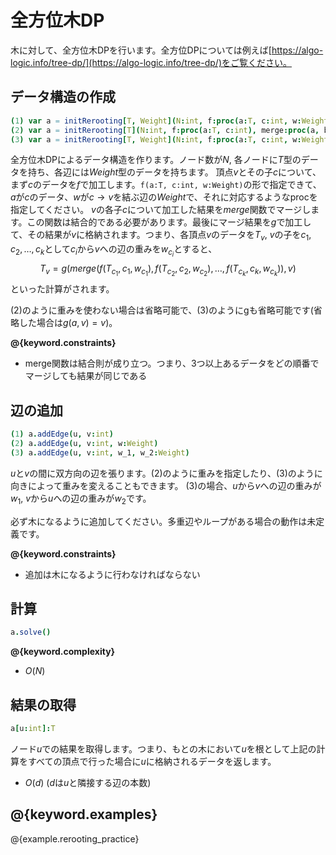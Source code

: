 # 全方位木DP

木に対して、全方位木DPを行います。全方位DPについては例えば[https://algo-logic.info/tree-dp/](https://algo-logic.info/tree-dp/)をご覧ください。

## データ構造の作成

```nim
(1) var a = initRerooting[T, Weight](N:int, f:proc(a:T, c:int, w:Weight), merge:proc(a, b:T):T, mi:T, g:proc(a:T, v:int):T)
(2) var a = initRerooting[T](N:int, f:proc(a:T, c:int), merge:proc(a, b:T):T, mi:T, g:proc(a:T, v:int):T)
(3) var a = initRerooting[T, Weight](N:int, f:proc(a:T, c:int, w:Weight), merge:proc(a, b:T):T, mi:T)
```

全方位木DPによるデータ構造を作ります。ノード数が$N$, 各ノードに$T$型のデータを持ち、各辺には$Weight$型のデータを持ちます。
頂点$v$とその子$c$について、まず$c$のデータを$f$で加工します。```f(a:T, c:int, w:Weight)```の形で指定できて、$a$が$c$のデータ、$w$が$c\to v$を結ぶ辺の$Weight$で、それに対応するようなprocを指定してください。
$v$の各子$c$について加工した結果を$merge$関数でマージします。この関数は結合的である必要があります。最後にマージ結果を$g$で加工して、その結果が$v$に格納されます。つまり、各頂点$v$のデータを$T_v$, $v$の子を$c_1, c_2, \ldots, c_k$として$c_i$から$v$への辺の重みを$w_{c_i}$とすると、
$$
T_v = g(merge(f(T_{c_1}, {c_1}, w_{c_1}), f(T_{c_2}, {c_2}, w_{c_2}), \ldots, f(T_{c_k}, {c_k}, w_{c_k})), v)
$$
といった計算がされます。

(2)のように重みを使わない場合は省略可能で、(3)のようにgも省略可能です(省略した場合は$g(a, v) = v$)。


**@{keyword.constraints}**

- merge関数は結合則が成り立つ。つまり、3つ以上あるデータをどの順番でマージしても結果が同じである

## 辺の追加
```nim
(1) a.addEdge(u, v:int)
(2) a.addEdge(u, v:int, w:Weight)
(3) a.addEdge(u, v:int, w_1, w_2:Weight)
```

$u$と$v$の間に双方向の辺を張ります。(2)のように重みを指定したり、(3)のように向きによって重みを変えることもできます。
(3)の場合、$u$から$v$への辺の重みが$w_1$, $v$から$u$への辺の重みが$w_2$です。

必ず木になるように追加してください。多重辺やループがある場合の動作は未定義です。

**@{keyword.constraints}**

- 追加は木になるように行わなければならない


## 計算
```nim
a.solve()
```

**@{keyword.complexity}**

- $O(N)$

## 結果の取得
```nim
a[u:int]:T
```

ノード$u$での結果を取得します。つまり、もとの木において$u$を根として上記の計算をすべての頂点で行った場合に$u$に格納されるデータを返します。

- $O(d)$ ($d$は$u$と隣接する辺の本数)

## @{keyword.examples}

@{example.rerooting_practice}
